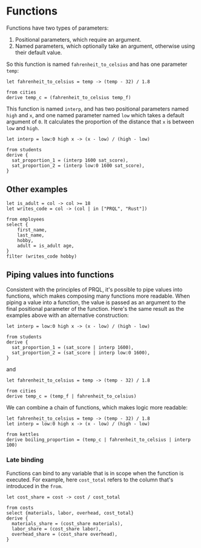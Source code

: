 # Functions

<!--
TODOs:
- Examples are a bit artificial — the interp is just "divide by 100" in one case!  -->

Functions have two types of parameters:

1. Positional parameters, which require an argument.
2. Named parameters, which optionally take an argument, otherwise using their
   default value.

So this function is named `fahrenheit_to_celsius` and has one parameter `temp`:

```prql
let fahrenheit_to_celsius = temp -> (temp - 32) / 1.8

from cities
derive temp_c = (fahrenheit_to_celsius temp_f)
```

This function is named `interp`, and has two positional parameters named `high`
and `x`, and one named parameter named `low` which takes a default argument of
`0`. It calculates the proportion of the distance that `x` is between `low` and
`high`.

```prql
let interp = low:0 high x -> (x - low) / (high - low)

from students
derive {
  sat_proportion_1 = (interp 1600 sat_score),
  sat_proportion_2 = (interp low:0 1600 sat_score),
}
```

## Other examples

```prql
let is_adult = col -> col >= 18
let writes_code = col -> (col | in ["PRQL", "Rust"])

from employees
select {
    first_name,
    last_name,
    hobby,
    adult = is_adult age,
}
filter (writes_code hobby)
```

## Piping values into functions

Consistent with the principles of PRQL, it's possible to pipe values into
functions, which makes composing many functions more readable. When piping a
value into a function, the value is passed as an argument to the final
positional parameter of the function. Here's the same result as the examples
above with an alternative construction:

```prql
let interp = low:0 high x -> (x - low) / (high - low)

from students
derive {
  sat_proportion_1 = (sat_score | interp 1600),
  sat_proportion_2 = (sat_score | interp low:0 1600),
}
```

and

```prql
let fahrenheit_to_celsius = temp -> (temp - 32) / 1.8

from cities
derive temp_c = (temp_f | fahrenheit_to_celsius)
```

We can combine a chain of functions, which makes logic more readable:

```prql
let fahrenheit_to_celsius = temp -> (temp - 32) / 1.8
let interp = low:0 high x -> (x - low) / (high - low)

from kettles
derive boiling_proportion = (temp_c | fahrenheit_to_celsius | interp 100)
```

### Late binding

Functions can bind to any variable that is in scope when the function is
executed. For example, here `cost_total` refers to the column that's introduced
in the `from`.

```prql
let cost_share = cost -> cost / cost_total

from costs
select {materials, labor, overhead, cost_total}
derive {
  materials_share = (cost_share materials),
  labor_share = (cost_share labor),
  overhead_share = (cost_share overhead),
}
```

